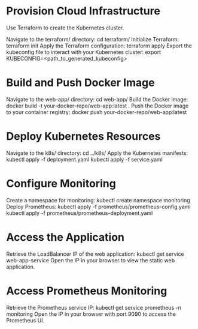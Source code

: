 # Provision Cloud Infrastructure
Use Terraform to create the Kubernetes cluster.

Navigate to the terraform/ directory:
cd terraform/
Initialize Terraform:
terraform init
Apply the Terraform configuration:
terraform apply
Export the kubeconfig file to interact with your Kubernetes cluster:
export KUBECONFIG=<path_to_generated_kubeconfig>

# Build and Push Docker Image
Navigate to the web-app/ directory:
cd web-app/
Build the Docker image:
docker build -t your-docker-repo/web-app:latest .
Push the Docker image to your container registry:
docker push your-docker-repo/web-app:latest

# Deploy Kubernetes Resources
Navigate to the k8s/ directory:
cd ../k8s/
Apply the Kubernetes manifests:
kubectl apply -f deployment.yaml
kubectl apply -f service.yaml

# Configure Monitoring
Create a namespace for monitoring:
kubectl create namespace monitoring
Deploy Prometheus:
kubectl apply -f prometheus/prometheus-config.yaml
kubectl apply -f prometheus/prometheus-deployment.yaml

# Access the Application
Retrieve the LoadBalancer IP of the web application:
kubectl get service web-app-service
Open the IP in your browser to view the static web application.

# Access Prometheus Monitoring
Retrieve the Prometheus service IP:
kubectl get service prometheus -n monitoring
Open the IP in your browser with port 9090 to access the Prometheus UI.
